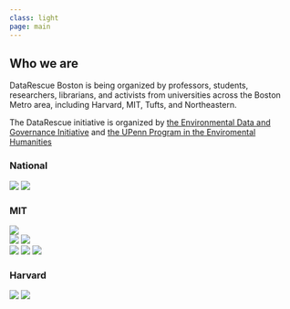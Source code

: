 ```yaml
---
class: light
page: main
---
```


<h2>Who we are</h2>

<p>DataRescue Boston is being organized by professors, students, researchers, librarians, and activists from universities across the Boston Metro area, including Harvard, MIT, Tufts, and Northeastern.</p>

<p>The DataRescue initiative is organized by <a href="https://envirodatagov.org">the Environmental Data and Governance Initiative</a> and <a href="https://www.ppehlab.org">the UPenn Program in the Enviromental Humanities</a> </p>

<h3>National</h3>
<div class="sponsors">
<a href="https://envirodatagov.org"><img src="{{ "/assets/EDGI-logo.png" | relative_url }}" /></a>
<a href="https://ppehlab.org"><img src="{{ "/assets/datarefuge-logo.png" | relative_url }}" /></a>
</div>

<h3>MIT</h3>
<div class="sponsors">
<a href="http://acses.mit.edu" class="wide"><img src="{{ "/assets/ACSES-logo.png" | relative_url }}" /></a>
<div class="sponsors">
</div>
<a href="http://libraries.mit.edu"><img src="{{ "/assets/mit-libraries-logo.png" | relative_url }}" /></a>
<a href="http://gsc.mit.edu"><img src="{{ "/assets/gsc-square-logo.png" | relative_url }}" /></a>
<div class="sponsors">
</div>
<a href="https://environmentalsolutions.mit.edu/" class="extra-wide"><img src="{{ "/assets/esi-logo.png" | relative_url }}" /></a>
<a href="http://cce.mit.edu" class="extra-wide"><img src="{{ "/assets/cce-logo.png" | relative_url }}" /></a>
<a href="http://cee.mit.edu" class="extra-wide"><img src="{{"/assets/cee-logo-color.png" | relative_url }}" /></a>
</div>

<h3>Harvard</h3>
<div class="sponsors">
<a href="http://library.harvard.edu"><img src="{{ "/assets/harvard-library-logo.png" | relative_url }}" /></a>
<a href="http://iq.harvard.edu"><img src="{{ "/assets/iqss-logo.png" | relative_url }}" /></a>
</div>
